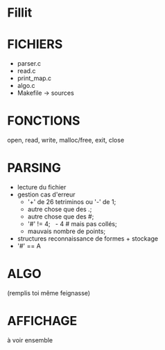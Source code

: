 # Fillit

# FICHIERS 

- parser.c
- read.c
- print_map.c
- algo.c
- Makefile -> sources


# FONCTIONS

open, read, write, malloc/free, exit, close


# PARSING 

- lecture du fichier
- gestion cas d'erreur
    - '+' de 26 tetriminos ou '-' de 1;
    - autre chose que des .;
    - autre chose que des #;
    - '#' != 4;
    - 4 # mais pas collés;
    - mauvais nombre de points;
- structures reconnaissance de formes + stockage
- '#' == A

# ALGO

(remplis toi même feignasse)

# AFFICHAGE

à voir ensemble
